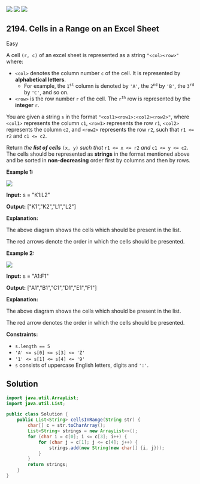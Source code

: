 [![](https://img.shields.io/github/stars/javadev/LeetCode-in-Java?label=Stars&style=flat-square)](https://github.com/javadev/LeetCode-in-Java)
[![](https://img.shields.io/github/forks/javadev/LeetCode-in-Java?label=Fork%20me%20on%20GitHub%20&style=flat-square)](https://github.com/javadev/LeetCode-in-Java/fork)
[![](https://img.shields.io/badge/-LeetCode%20in%20Kotlin-blue?style=flat-square)](https://github.com/javadev/LeetCode-in-Kotlin)

## 2194\. Cells in a Range on an Excel Sheet

Easy

A cell `(r, c)` of an excel sheet is represented as a string `"<col><row>"` where:

*   `<col>` denotes the column number `c` of the cell. It is represented by **alphabetical letters**.
    *   For example, the <code>1<sup>st</sup></code> column is denoted by `'A'`, the <code>2<sup>nd</sup></code> by `'B'`, the <code>3<sup>rd</sup></code> by `'C'`, and so on.
*   `<row>` is the row number `r` of the cell. The <code>r<sup>th</sup></code> row is represented by the **integer** `r`.

You are given a string `s` in the format `"<col1><row1>:<col2><row2>"`, where `<col1>` represents the column `c1`, `<row1>` represents the row `r1`, `<col2>` represents the column `c2`, and `<row2>` represents the row `r2`, such that `r1 <= r2` and `c1 <= c2`.

Return _the **list of cells**_ `(x, y)` _such that_ `r1 <= x <= r2` _and_ `c1 <= y <= c2`. The cells should be represented as **strings** in the format mentioned above and be sorted in **non-decreasing** order first by columns and then by rows.

**Example 1:**

![](https://assets.leetcode.com/uploads/2022/02/08/ex1drawio.png)

**Input:** s = "K1:L2"

**Output:** ["K1","K2","L1","L2"]

**Explanation:**

The above diagram shows the cells which should be present in the list.

The red arrows denote the order in which the cells should be presented. 

**Example 2:**

![](https://assets.leetcode.com/uploads/2022/02/09/exam2drawio.png)

**Input:** s = "A1:F1"

**Output:** ["A1","B1","C1","D1","E1","F1"]

**Explanation:**

The above diagram shows the cells which should be present in the list.

The red arrow denotes the order in which the cells should be presented. 

**Constraints:**

*   `s.length == 5`
*   `'A' <= s[0] <= s[3] <= 'Z'`
*   `'1' <= s[1] <= s[4] <= '9'`
*   `s` consists of uppercase English letters, digits and `':'`.

## Solution

```java
import java.util.ArrayList;
import java.util.List;

public class Solution {
    public List<String> cellsInRange(String str) {
        char[] c = str.toCharArray();
        List<String> strings = new ArrayList<>();
        for (char i = c[0]; i <= c[3]; i++) {
            for (char j = c[1]; j <= c[4]; j++) {
                strings.add(new String(new char[] {i, j}));
            }
        }
        return strings;
    }
}
```